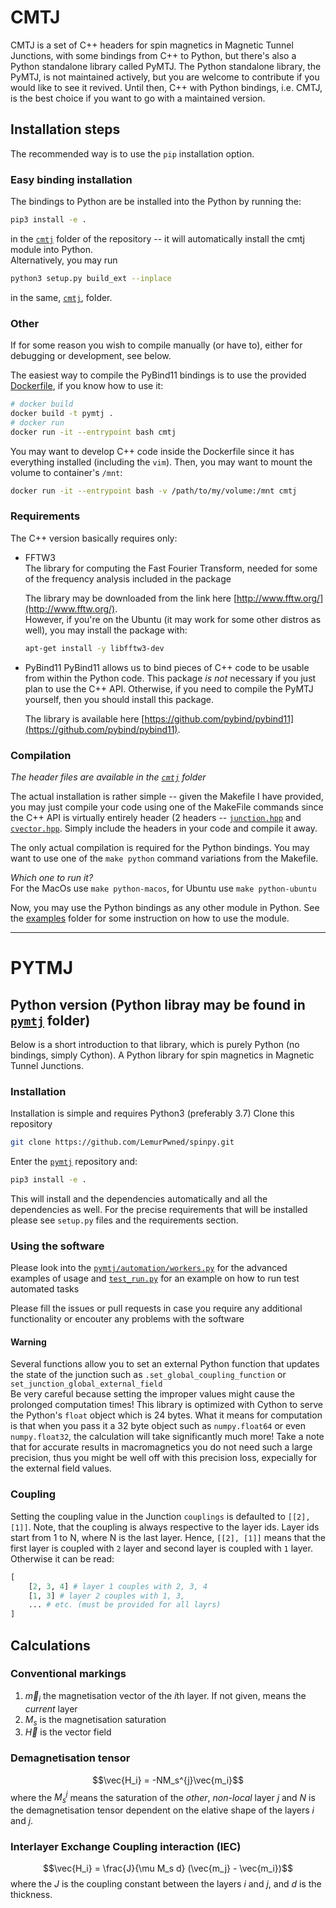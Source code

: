 # CMTJ

CMTJ is a set of C++ headers for spin magnetics in Magnetic Tunnel Junctions, with some bindings from C++ to Python, but there's also a Python standalone library called PyMTJ. The Python standalone library, the PyMTJ, is not maintained actively, but you are welcome to contribute if you would like to see it revived. Until then, C++ with Python bindings, i.e. CMTJ, is the best choice if you want to go with a maintained version.


## Installation steps
The recommended way is to use the `pip` installation option.
### Easy binding installation 
The bindings to Python are be installed into the Python by running the:
```bash 
pip3 install -e .
```
in the [`cmtj`](cmtj/) folder of the repository -- it will automatically install the cmtj module into Python.   
Alternatively, you may run 
```bash 
python3 setup.py build_ext --inplace
```
in the same, [`cmtj`](cmtj/), folder.

### Other
If for some reason you wish to compile manually (or have to), either for debugging or development, see below. 

The easiest way to compile the PyBind11 bindings is to use the provided [Dockerfile](Dockerfile), if you know how to use it:
```bash
# docker build
docker build -t pymtj .
# docker run 
docker run -it --entrypoint bash cmtj 
```
You may want to develop C++ code inside the Dockerfile since it has everything installed (including the `vim`). Then, you may want to mount the volume to container's `/mnt`:
```bash 
docker run -it --entrypoint bash -v /path/to/my/volume:/mnt cmtj
```

### Requirements 
The C++ version basically requires only:  
* FFTW3  
  The library for computing the Fast Fourier Transform, needed for some of the frequency analysis included in the package

  The library may be downloaded from the link here [http://www.fftw.org/](http://www.fftw.org/).  
  However, if you're on the Ubuntu (it may work for some other distros as well), you may install the package with:
  ```bash
  apt-get install -y libfftw3-dev
  ```

* PyBind11 
  PyBind11 allows us to bind pieces of C++ code to be usable from within the Python code.
  This package *is not* necessary if you just plan to use the C++ API. Otherwise, if you  need to compile the PyMTJ yourself, then you should install this package.

  The library is available here [https://github.com/pybind/pybind11](https://github.com/pybind/pybind11).


### Compilation
_The header files are available in the [`cmtj`](cmtj/) folder_

The actual installation is rather simple -- given the Makefile I have provided, you may just compile your code using one of the MakeFile commands since the C++ API is virtually entirely header (2 headers -- [`junction.hpp`](cmtj/junction.hpp) and [`cvector.hpp`](cmtj/cvector.hpp). Simply include the headers in your code and compile it away.

The only actual compilation is required for the Python bindings. You may want to use one of the `make python` command variations from the Makefile.

_Which one to run it?_   
For the MacOs use `make python-macos`, for Ubuntu use `make python-ubuntu`

Now, you may use the Python bindings as any other module in Python. See the [examples](`examples/`) folder for some instruction on how to use the module.


------------------
# PYTMJ 

## Python version (Python libray may be found in [`pymtj`](pymtj/) folder)
Below is a short introduction to that library, which is purely Python (no bindings, simply Cython).
A Python library for spin magnetics in Magnetic Tunnel Junctions.

### Installation
Installation is simple and requires Python3 (preferably 3.7)
Clone this repository
```bash 
git clone https://github.com/LemurPwned/spinpy.git
```
Enter the [`pymtj`](pymtj/) repository and: 
```bash 
pip3 install -e .
```
This will install and the dependencies automatically and all the dependencies as well.
For the precise requirements that will be installed please see `setup.py` files and the 
requirements section.


### Using the software
Please look into the [`pymtj/automation/workers.py`](pymtj/automation/workers.py) for the advanced examples of usage 
and [`test_run.py`](test_run.py) for an example on how to run test automated tasks

Please fill the issues or pull requests in case you require any additional functionality 
or encouter any problems with the software
#### Warning

Several functions allow you to set an external
Python function that updates the state of the junction
such as `.set_global_coupling_function` or `set_junction_global_external_field`  
Be very careful because setting the improper values might cause the prolonged computation times!
This library is optimized with Cython to serve the Python's `float` object which is 24 bytes. What it means for computation is that when you pass it a 32 byte object such as `numpy.float64` or even `numpy.float32`, the calculation will take significantly much more!
Take a note that for accurate results in macromagnetics you do not need such a large precision, thus you might be well off with this precision loss, expecially for the external field values.

### Coupling 

Setting the coupling value in the Junction `couplings` is defaulted to `[[2], [1]]`. Note, that the coupling is always respective to the layer ids. Layer ids start from 1 to N, where N is the last layer. Hence, `[[2], [1]]` means that the first layer is coupled with `2` layer and second layer is coupled with `1` layer.
Otherwise it can be read:
```python
[    
    [2, 3, 4] # layer 1 couples with 2, 3, 4
    [1, 3] # layer 2 couples with 1, 3,
    ... # etc. (must be provided for all layrs)
]
```

## **Calculations**

### Conventional markings   
1. $\vec{m}_i$      the magnetisation vector of the $i$th layer. If not given, means the *current* layer 
2. $M_s$            is the magnetisation saturation 
3. $\vec{H}$        is the vector field  
### Demagnetisation tensor 
$$\vec{H_i} = -NM_s^{j}\vec{m_i}$$
where the $M_s^{j}$ means the saturation of the *other*, *non-local* layer $j$ and $N$ is the demagnetisation tensor dependent on the elative shape of the layers $i$ and $j$.

### Interlayer Exchange Coupling interaction (IEC)

$$\vec{H_i} = \frac{J}{\mu M_s d} (\vec{m_j} - \vec{m_i})$$
where the $J$ is the coupling constant between the layers $i$ and $j$, and $d$ is the thickness.
